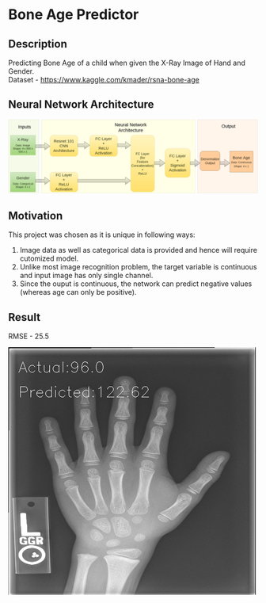 # Bone Age Predictor


## Description
Predicting Bone Age of a child when given the X-Ray Image of Hand and Gender. <br>
Dataset - https://www.kaggle.com/kmader/rsna-bone-age

## Neural Network Architecture 

![alt text](images/flowchart.png)

## Motivation
This project was chosen as it is unique in following ways:
1. Image data as well as categorical data is provided and hence will require cutomized model.
2. Unlike most image recognition problem, the target variable is continuous and input image has only single channel.
3. Since the ouput is continuous, the network can predict negative values (whereas age can only be positive).

## Result
RMSE - 25.5


![alt text](images/pred_on_test.gif)
